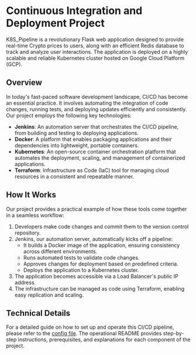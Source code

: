 
# Continuous Integration and Deployment Project
K8S_Pipeline is a revolutionary Flask web application designed to provide real-time Crypto prices to users, along with an efficient Redis database to track and analyze user interactions. The application is deployed on a highly scalable and reliable Kubernetes cluster hosted on Google Cloud Platform (GCP).

## Overview

In today's fast-paced software development landscape, CI/CD has become an essential practice. It involves automating the integration of code changes, running tests, and deploying updates efficiently and consistently. Our project employs the following key technologies:

- **Jenkins**: An automation server that orchestrates the CI/CD pipeline, from building and testing to deploying applications.
- **Docker**: A platform that enables packaging applications and their dependencies into lightweight, portable containers.
- **Kubernetes**: An open-source container orchestration platform that automates the deployment, scaling, and management of containerized applications.
- **Terraform**: Infrastructure as Code (IaC) tool for managing cloud resources in a consistent and repeatable manner.

## How It Works

Our project provides a practical example of how these tools come together in a seamless workflow:

1. Developers make code changes and commit them to the version control repository.
2. Jenkins, our automation server, automatically kicks off a pipeline:
   - It builds a Docker image of the application, ensuring consistency across different environments.
   - Runs automated tests to validate code changes.
   - Approves changes for deployment based on predefined criteria.
   - Deploys the application to a Kubernetes cluster.
3. The application becomes accessible via a Load Balancer's public IP address.
4. The infrastructure can be managed as code using Terraform, enabling easy replication and scaling.

## Technical Details

For a detailed guide on how to set up and operate this CI/CD pipeline, please refer to the [config file](config.md). The operational README provides step-by-step instructions, prerequisites, and explanations for each component of the project.







